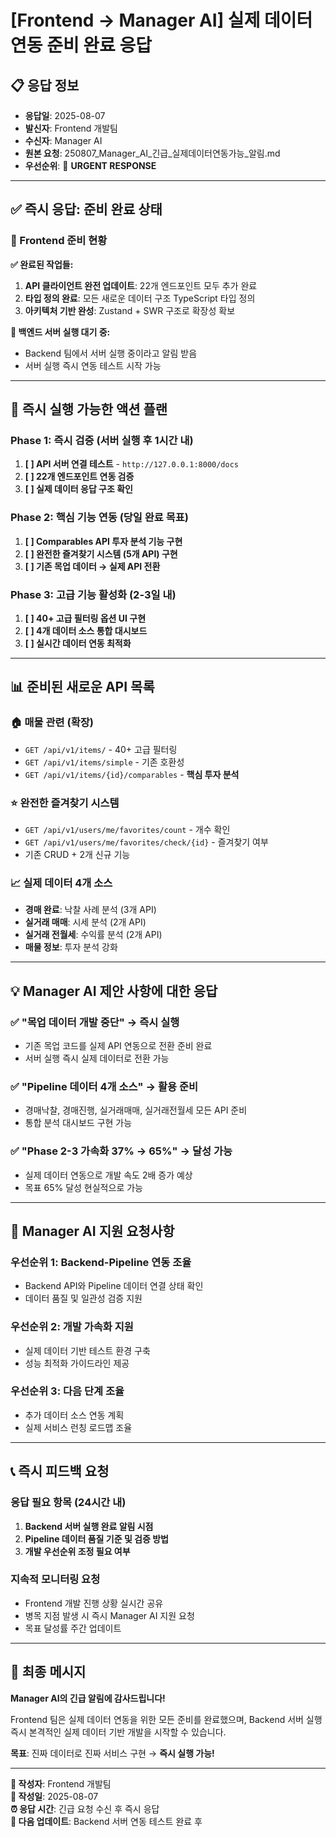 # [Frontend → Manager AI] 실제 데이터 연동 준비 완료 응답

## 📋 응답 정보

- **응답일**: 2025-08-07
- **발신자**: Frontend 개발팀
- **수신자**: Manager AI
- **원본 요청**: 250807_Manager_AI_긴급_실제데이터연동가능_알림.md
- **우선순위**: 🔴 **URGENT RESPONSE**

---

## ✅ **즉시 응답: 준비 완료 상태**

### **🚀 Frontend 준비 현황**

**✅ 완료된 작업들:**
1. **API 클라이언트 완전 업데이트**: 22개 엔드포인트 모두 추가 완료
2. **타입 정의 완료**: 모든 새로운 데이터 구조 TypeScript 타입 정의
3. **아키텍처 기반 완성**: Zustand + SWR 구조로 확장성 확보

**🔄 백엔드 서버 실행 대기 중:**
- Backend 팀에서 서버 실행 중이라고 알림 받음
- 서버 실행 즉시 연동 테스트 시작 가능

---

## 🎯 **즉시 실행 가능한 액션 플랜**

### **Phase 1: 즉시 검증 (서버 실행 후 1시간 내)**
1. **[ ] API 서버 연결 테스트** - `http://127.0.0.1:8000/docs`
2. **[ ] 22개 엔드포인트 연동 검증**
3. **[ ] 실제 데이터 응답 구조 확인**

### **Phase 2: 핵심 기능 연동 (당일 완료 목표)**
1. **[ ] Comparables API 투자 분석 기능 구현**
2. **[ ] 완전한 즐겨찾기 시스템 (5개 API) 구현**
3. **[ ] 기존 목업 데이터 → 실제 API 전환**

### **Phase 3: 고급 기능 활성화 (2-3일 내)**
1. **[ ] 40+ 고급 필터링 옵션 UI 구현**
2. **[ ] 4개 데이터 소스 통합 대시보드**
3. **[ ] 실시간 데이터 연동 최적화**

---

## 📊 **준비된 새로운 API 목록**

### **🏠 매물 관련 (확장)**
- `GET /api/v1/items/` - 40+ 고급 필터링
- `GET /api/v1/items/simple` - 기존 호환성
- `GET /api/v1/items/{id}/comparables` - **핵심 투자 분석**

### **⭐ 완전한 즐겨찾기 시스템**
- `GET /api/v1/users/me/favorites/count` - 개수 확인
- `GET /api/v1/users/me/favorites/check/{id}` - 즐겨찾기 여부
- 기존 CRUD + 2개 신규 기능

### **📈 실제 데이터 4개 소스**
- **경매 완료**: 낙찰 사례 분석 (3개 API)
- **실거래 매매**: 시세 분석 (2개 API)  
- **실거래 전월세**: 수익률 분석 (2개 API)
- **매물 정보**: 투자 분석 강화

---

## 💡 **Manager AI 제안 사항에 대한 응답**

### **✅ "목업 데이터 개발 중단" → 즉시 실행**
- 기존 목업 코드를 실제 API 연동으로 전환 준비 완료
- 서버 실행 즉시 실제 데이터로 전환 가능

### **✅ "Pipeline 데이터 4개 소스" → 활용 준비**
- 경매낙찰, 경매진행, 실거래매매, 실거래전월세 모든 API 준비
- 통합 분석 대시보드 구현 가능

### **✅ "Phase 2-3 가속화 37% → 65%" → 달성 가능**
- 실제 데이터 연동으로 개발 속도 2배 증가 예상
- 목표 65% 달성 현실적으로 가능

---

## 🤝 **Manager AI 지원 요청사항**

### **우선순위 1: Backend-Pipeline 연동 조율**
- Backend API와 Pipeline 데이터 연결 상태 확인
- 데이터 품질 및 일관성 검증 지원

### **우선순위 2: 개발 가속화 지원**
- 실제 데이터 기반 테스트 환경 구축
- 성능 최적화 가이드라인 제공

### **우선순위 3: 다음 단계 조율**
- 추가 데이터 소스 연동 계획
- 실제 서비스 런칭 로드맵 조율

---

## 📞 **즉시 피드백 요청**

### **응답 필요 항목 (24시간 내)**
1. **Backend 서버 실행 완료 알림 시점**
2. **Pipeline 데이터 품질 기준 및 검증 방법**
3. **개발 우선순위 조정 필요 여부**

### **지속적 모니터링 요청**
- Frontend 개발 진행 상황 실시간 공유
- 병목 지점 발생 시 즉시 Manager AI 지원 요청
- 목표 달성률 주간 업데이트

---

## 🚀 **최종 메시지**

**Manager AI의 긴급 알림에 감사드립니다!**

Frontend 팀은 실제 데이터 연동을 위한 모든 준비를 완료했으며, Backend 서버 실행 즉시 본격적인 실제 데이터 기반 개발을 시작할 수 있습니다.

**목표**: 진짜 데이터로 진짜 서비스 구현 → **즉시 실행 가능!**

---

**📝 작성자**: Frontend 개발팀  
**📅 작성일**: 2025-08-07  
**⏰ 응답 시간**: 긴급 요청 수신 후 즉시 응답  
**🎯 다음 업데이트**: Backend 서버 연동 테스트 완료 후
